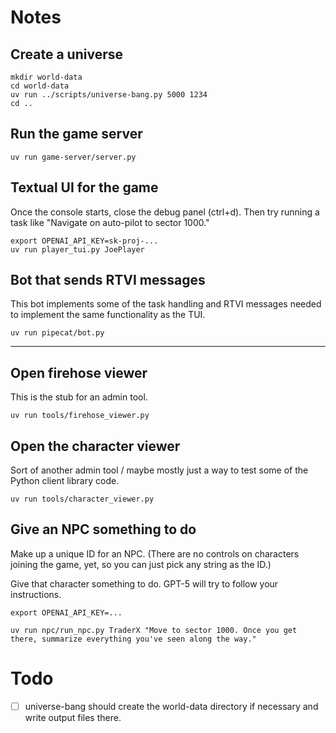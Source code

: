# Notes

## Create a universe

```
mkdir world-data
cd world-data
uv run ../scripts/universe-bang.py 5000 1234
cd ..
```

## Run the game server

```
uv run game-server/server.py
```

## Textual UI for the game

Once the console starts, close the debug panel (ctrl+d). Then try running a task like "Navigate on auto-pilot to sector 1000."

```
export OPENAI_API_KEY=sk-proj-...
uv run player_tui.py JoePlayer
```

## Bot that sends RTVI messages

This bot implements some of the task handling and RTVI messages needed to implement the same functionality as the TUI.

```
uv run pipecat/bot.py
```



----

## Open firehose viewer

This is the stub for an admin tool.

```
uv run tools/firehose_viewer.py
```

## Open the character viewer

Sort of another admin tool / maybe mostly just a way to test some of the Python client library code.

```
uv run tools/character_viewer.py
```

## Give an NPC something to do

Make up a unique ID for an NPC. (There are no controls on characters joining the game, yet, so you can just pick any string as the ID.)

Give that character something to do. GPT-5 will try to follow your instructions.

```
export OPENAI_API_KEY=...
```

```
uv run npc/run_npc.py TraderX "Move to sector 1000. Once you get there, summarize everything you've seen along the way."
```


# Todo

* [ ] universe-bang should create the world-data directory if necessary and write output files there.
